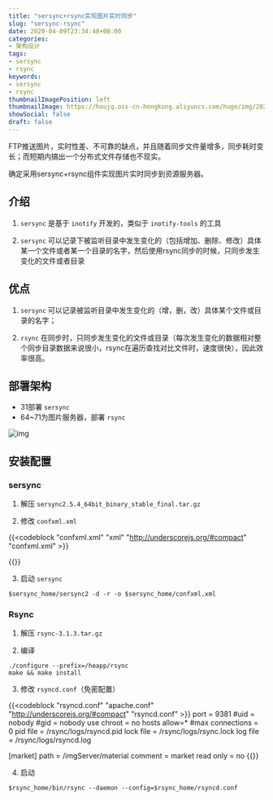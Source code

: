 ```yaml
---
title: "sersync+rsync实现图片实时同步"
slug: "sersync-rsync"
date: 2020-04-09T23:34:48+08:00
categories:
- 架构设计
tags:
- sersync
- rsync
keywords:
- sersync
- rsync
thumbnailImagePosition: left
thumbnailImage: https://houjq.oss-cn-hongkong.aliyuncs.com/hugo/img/20200410000406.png
showSocial: false
draft: false
---
```


FTP推送图片，实时性差、不可靠的缺点，并且随着同步文件量增多，同步耗时变长；而短期内搞出一个分布式文件存储也不现实。

<!--more-->

确定采用sersync+rsync组件实现图片实时同步到资源服务器。

## 介绍

1. `sersync` 是基于 `inotify` 开发的，类似于 `inotify-tools` 的工具

2. `sersync` 可以记录下被监听目录中发生变化的（包括增加、删除、修改）具体某一个文件或者某一个目录的名字，然后使用rsync同步的时候，只同步发生变化的文件或者目录

## 优点

1. `sersync` 可以记录被监听目录中发生变化的（增，删，改）具体某个文件或目录的名字；

2. `rsync` 在同步时，只同步发生变化的文件或目录（每次发生变化的数据相对整个同步目录数据来说很小，rsync在遍历查找对比文件时，速度很快），因此效率很高。

## 部署架构

- 31部署 `sersync`
- 64~71为图片服务器，部署 `rsync`

![img](https://houjq.oss-cn-hongkong.aliyuncs.com/hugo/img/20200409233526.jpg)

## 安装配置

### sersync

1. 解压 `sersync2.5.4_64bit_binary_stable_final.tar.gz`

2. 修改 `confxml.xml`

{{<codeblock "confxml.xml" "xml" "http://underscorejs.org/#compact" "confxml.xml" >}}
<?xml version="1.0" encoding="ISO-8859-1"?>

<head version="2.5">
    <host hostip="x.x.x.31" port="9380"></host>
    <debug start="false"/>
    <fileSystem xfs="false"/>
    <filter start="false">
	<exclude expression="(.*)\.svn"></exclude>
	<exclude expression="(.*)\.gz"></exclude>
	<exclude expression="^info/*"></exclude>
	<exclude expression="^static/*"></exclude>
	<!-- 监控事件的过程中过滤特定文件，和特定文件夹的文件 -->
    </filter>
    <inotify>
	<delete start="true"/>
	<createFolder start="true"/>
	<createFile start="false"/>
	<closeWrite start="true"/>
	<moveFrom start="true"/>
	<moveTo start="true"/>
	<attrib start="false"/>
	<modify start="false"/>
	<!-- 设置要监控的事件 -->
    </inotify>
    <sersync>
    <localpath watch="/applications/mios-market-config-rest/material">
    <!-- 设置要监控的目录 -->
        <remote ip="x.x.x.64" name="market"/>
        <remote ip="x.x.x.65" name="market"/>
        <remote ip="x.x.x.66" name="market"/>
        <remote ip="x.x.x.67" name="market"/>
        <remote ip="x.x.x.68" name="market"/>
        <remote ip="x.x.x.69" name="market"/>
        <remote ip="x.x.x.70" name="market"/>
        <remote ip="x.x.x.71" name="market"/>
    	<!-- 指定远端rsync服务器的地址和模块名 -->
    </localpath>
    <rsync>
        <commonParams params="-artuz"/>
        <auth start="false" users="root" passwordfile="/etc/rsync.pas"/>
        <userDefinedPort start="true" port="9381"/><!-- port=874 -->
        <timeout start="false" time="100"/><!-- timeout=100 -->
        <ssh start="false"/>
    </rsync>
    <failLog path="/sersync/rsync_fail_log.sh" timeToExecute="60"/><!--default every 60mins execute once-->
    <crontab start="false" schedule="1440"><!--600mins-->
    <!-- 是否启用执行完整rsync，并指定执行周期 -->
        <crontabfilter start="false">
    	<!-- 设置完整执行rsync时的过滤条件 -->
        <exclude expression="*.php"></exclude>
        <exclude expression="info/*"></exclude>
        </crontabfilter>
    </crontab>
    <plugin start="false" name="command"/>
    <!-- 设置sersync传输后调用name指定的插件脚本，默认关闭 -->
    </sersync>

</head>
{{</codeblock>}}

3. 启动 `sersync`

```shell
$sersync_home/sersync2 -d -r -o $sersync_home/confxml.xml
```

### Rsync

1. 解压 `rsync-3.1.3.tar.gz`

2. 编译

```shell
./configure --prefix=/heapp/rsync 
make && make install
```

3. 修改 `rsyncd.conf`（免密配置）

{{<codeblock "rsyncd.conf" "apache.conf" "http://underscorejs.org/#compact" "rsyncd.conf" >}}
port = 9381
#uid = nobody
#gid = nobody
use chroot = no
hosts allow=*
#max connections = 0
pid file = /rsync/logs/rsyncd.pid
lock file = /rsync/logs/rsync.lock
log file = /rsync/logs/rsyncd.log

[market]
path = /imgServer/material
comment = market
read only = no
{{</codeblock>}}

4. 启动

```shell
$rsync_home/bin/rsync --daemon --config=$rsync_home/rsyncd.conf
```
